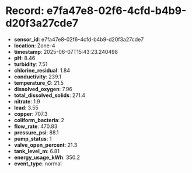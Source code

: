 # Record: e7fa47e8-02f6-4cfd-b4b9-d20f3a27cde7

- **sensor_id**: e7fa47e8-02f6-4cfd-b4b9-d20f3a27cde7
- **location**: Zone-4
- **timestamp**: 2025-06-07T15:43:23.240498
- **pH**: 8.46
- **turbidity**: 7.51
- **chlorine_residual**: 1.84
- **conductivity**: 239.1
- **temperature_C**: 21.5
- **dissolved_oxygen**: 7.96
- **total_dissolved_solids**: 271.4
- **nitrate**: 1.9
- **lead**: 3.55
- **copper**: 707.3
- **coliform_bacteria**: 2
- **flow_rate**: 470.83
- **pressure_psi**: 88.1
- **pump_status**: 1
- **valve_open_percent**: 21.3
- **tank_level_m**: 6.81
- **energy_usage_kWh**: 350.2
- **event_type**: normal